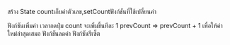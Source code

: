 สร้าง State countเก็บค่าตัวเลข,setCountฟังก์ชันที่ใช้เปลี่ยนค่า

ฟังก์ชันเพิ่มค่า
เวลากดปุ่ม count จะเพิ่มขึ้นทีละ 1
prevCount => prevCount + 1 เพื่อให้ค่าใหม่ล่าสุดเสมอ
ฟังก์ชันลดค่า
ฟังก์ชันรีเซ็ต
